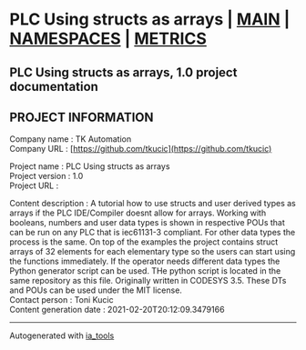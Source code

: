# PLC Using structs as arrays | [MAIN] | [NAMESPACES] | [METRICS]  

## PLC Using structs as arrays, 1.0 project documentation

## PROJECT INFORMATION

Company name            : TK Automation  
Company URL             : [https://github.com/tkucic](https://github.com/tkucic)  

Project name            : PLC Using structs as arrays  
Project version         : 1.0  
Project URL             : []()  

Content description     : A tutorial how to use structs and user derived types as arrays if the PLC IDE/Compiler doesnt allow for arrays. Working with booleans, numbers and user data types is shown in respective POUs that can be run on any PLC that is iec61131-3 compliant. For other data types the process is the same. On top of the examples the project contains struct arrays of 32 elements for each elementary type so the users can start using the functions immediately. If the operator needs different data types the Python generator script can be used. THe python script is located in the same repository as this file. Originally written in CODESYS 3.5. These DTs and POUs can be used under the MIT license.  
Contact person          : Toni Kucic  
Content generation date : 2021-02-20T20:12:09.3479166  

---
Autogenerated with [ia_tools](https://github.com/tkucic/ia_tools)  

[MAIN]: index_st.md
[NAMESPACES]: docs/ns/nsList_st.md
[METRICS]: docs/metrics_st.md
